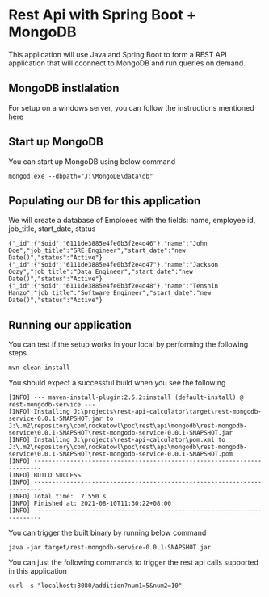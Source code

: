 # Rest Api with Spring Boot + MongoDB

This application will use Java and Spring Boot to form a REST API application that will cconnect to MongoDB and run queries on demand.

## MongoDB instlalation

For setup on a windows server, you can follow the instructions mentioned [here](https://docs.mongodb.com/manual/tutorial/install-mongodb-on-windows/)

## Start up MongoDB

You can start up MongoDB using below command

```shell
mongod.exe --dbpath="J:\MongoDB\data\db"
```

## Populating our DB for this application

We will create a database of Emploees with the fields: name, employee id, job_title, start_date, status 

```text
{"_id":{"$oid":"6111de3885e4fe0b3f2e4d46"},"name":"John Doe","job_title":"SRE Engineer","start_date":"new Date()","status":"Active"}
{"_id":{"$oid":"6111de3885e4fe0b3f2e4d47"},"name":"Jackson Oozy","job_title":"Data Engineer","start_date":"new Date()","status":"Active"}
{"_id":{"$oid":"6111de3885e4fe0b3f2e4d48"},"name":"Tenshin Hanzo","job_title":"Software Engineer","start_date":"new Date()","status":"Active"}
```

## Running our application

You can test if the setup works in your local by performing the following steps

```shell
mvn clean install
```

You should expect a successful build when you see the following

```text
[INFO] --- maven-install-plugin:2.5.2:install (default-install) @ rest-mongodb-service ---
[INFO] Installing J:\projects\rest-api-calculator\target\rest-mongodb-service-0.0.1-SNAPSHOT.jar to J:\.m2\repository\com\rocketowl\poc\rest\api\mongodb\rest-mongodb-service\0.0.1-SNAPSHOT\rest-mongodb-service-0.0.1-SNAPSHOT.jar
[INFO] Installing J:\projects\rest-api-calculator\pom.xml to J:\.m2\repository\com\rocketowl\poc\rest\api\mongodb\rest-mongodb-service\0.0.1-SNAPSHOT\rest-mongodb-service-0.0.1-SNAPSHOT.pom
[INFO] ------------------------------------------------------------------------
[INFO] BUILD SUCCESS
[INFO] ------------------------------------------------------------------------
[INFO] Total time:  7.550 s
[INFO] Finished at: 2021-08-10T11:30:22+08:00
[INFO] ------------------------------------------------------------------------
```

You can trigger the built binary by running below command

```shell
java -jar target/rest-mongodb-service-0.0.1-SNAPSHOT.jar
```

You can just the following commands to trigger the rest api calls supported in this application

```shell
curl -s "localhost:8080/addition?num1=5&num2=10"
```

